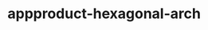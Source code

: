  # appproduct-hexagonal-arch                 
            
         
                      
       
            
                 
             
                    
     
     
        
  
 
